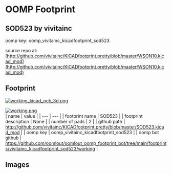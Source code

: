 # OOMP Footprint  
## SOD523  by vivitainc  
  
oomp key: oomp_vivitainc_kicadfootprint_sod523  
  
source repo at: [http://github.com/vivitainc/KiCADfootprint.pretty/blob/master/WSON10.kicad_mod](http://github.com/vivitainc/KiCADfootprint.pretty/blob/master/WSON10.kicad_mod)  
## Footprint  
  
[![working_kicad_pcb_3d.png](working_kicad_pcb_3d_600.png)](working_kicad_pcb_3d.png)  
  
[![working.png](working_600.png)](working.png)  
| name | value | 
| --- | --- | 
| footprint name | SOD523 | 
| footprint description | None | 
| number of pads | 2 | 
| github path | http://github.com/vivitainc/KiCADfootprint.pretty/blob/master/SOD523.kicad_mod | 
| oomp key | oomp_vivitainc_kicadfootprint_sod523 | 
| oomp bot github | https://github.com/oomlout/oomlout_oomp_footprint_bot/tree/main/footprints/vivitainc_kicadfootprint_sod523/working | 
## Images  
